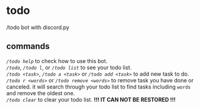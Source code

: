 # todo
/todo bot with discord.py

## commands

*`/todo help`* to check how to use this bot.  
*`/todo`*, *`/todo l`*, or *`/todo list`* to see your todo list.  
*`/todo <task>`*, *`/todo a <task>`* or *`/todo add <task>`* to add new task to do.  
*`/todo r <words>`* or *`/todo remove <words>`* to remove task you have done or canceled. 
it will search through your todo list to find tasks including `words` and remove the oldest one.  
*`/todo clear`* to clear your todo list. **!!! IT CAN NOT BE RESTORED !!!**